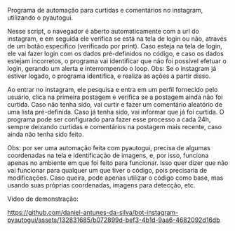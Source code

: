 Programa de automação para curtidas e comentários no instagram, utilizando o pyautogui.

Nesse script, o navegador é aberto automaticamente com a url do instagram, e em seguida ele verifica se está na tela de login ou não, através de um botão específico (verificado por print). Caso esteja na tela de login, ele vai fazer login com os dados pré-definidos no código, e caso os dados estejam incorretos, o programa vai identificar que não foi possível efetuar o login, gerando um alerta e interrompendo o loop.
Obs: Se o instagram já estiver logado, o programa identifica, e realiza as ações a partir disso.

Ao entrar no instagram, ele pesquisa e entra em um perfil fornecido pelo usuário, clica na primeira postagem e verifica se a postagem ainda não foi curtida. Caso não tenha sido, vai curtir e fazer um comentário aleatório de uma lista pré-definida. Caso já tenha sido, vai informar que já foi curtida. O programa pode ser configurado para fazer esse processo a cada 24h, sempre deixando curtidas e comentários na postagem mais recente, caso ainda não tenha sido feito.

Obs: por ser uma automação feita com pyautogui, precisa de algumas coordenadas na tela e identificação de imagens, e, por isso, funciona apenas no ambiente em que foi feito para funcionar. Isso quer dizer que não vai funcionar para qualquer um que tiver o código, pois precisaria de modificações. Caso queira, pode apenas utilizar o código como base, mas usando suas próprias coordenadas, imagens para detecção, etc.

Video de demonstração:


https://github.com/daniel-antunes-da-silva/bot-instagram-pyautogui/assets/132831685/b072899d-bef3-4b1d-9aa6-4682092d16db

